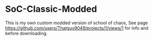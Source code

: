 # SoC-Classic-Modded
This is my own custom modded version of school of chaos, See page https://github.com/users/Thatguy9049/projects/1/views/1 for info and before downloading.
